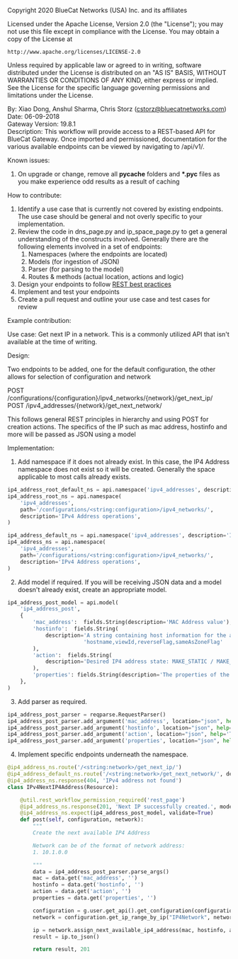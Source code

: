 Copyright 2020 BlueCat Networks (USA) Inc. and its affiliates

Licensed under the Apache License, Version 2.0 (the "License");
you may not use this file except in compliance with the License.
You may obtain a copy of the License at

    http://www.apache.org/licenses/LICENSE-2.0

Unless required by applicable law or agreed to in writing, software
distributed under the License is distributed on an "AS IS" BASIS,
WITHOUT WARRANTIES OR CONDITIONS OF ANY KIND, either express or implied.
See the License for the specific language governing permissions and
limitations under the License.

  By: Xiao Dong, Anshul Sharma, Chris Storz (cstorz@bluecatnetworks.com)
  Date: 06-09-2018  
  Gateway Version: 19.8.1  
  Description: This workflow will provide access to a REST-based API for BlueCat Gateway.
               Once imported and permissioned, documentation for the various available endpoints can
               be viewed by navigating to /api/v1/. 


Known issues:
1. On upgrade or change, remove all __pycache__ folders and __*.pyc__ files as you make experience odd results as a result of caching


How to contribute:

1. Identify a use case that is currently not covered by existing endpoints. The use case should be general and not overly specific to your implementation.
2. Review the code in dns_page.py and ip_space_page.py to get a general understanding of the constructs involved. Generally there are the following elements involved in a set of endpoints:
    1. Namespaces (where the endpoints are located)
    2. Models (for ingestion of JSON)
    3. Parser (for parsing to the model)
    4. Routes & methods (actual location, actions and logic)
3. Design your endpoints to follow [REST best practices](https://www.moesif.com/blog/api-guide/api-design-guidelines/ "REST best practices")
4. Implement and test your endpoints
5. Create a pull request and outline your use case and test cases for review

Example contribution:

Use case: Get next IP in a network. This is a commonly utilized API that isn't available at the time of writing.

Design:

Two endpoints to be added, one for the default configuration, the other allows for selection of configuration and network

POST /configurations/{configuration}/ipv4_networks/{network}/get_next_ip/
POST /ipv4_addresses/{network}/get_next_network/

This follows general REST principles in hierarchy and using POST for creation actions. The specifics of the IP such as mac address, hostinfo and more will be passed as JSON using a model

Implementation:

1. Add namespace if it does not already exist. In this case, the IP4 Address namespace does not exist so it will be created. Generally the space applicable to most calls already exists.
```python
ip4_address_root_default_ns = api.namespace('ipv4_addresses', description='IPv4 Address operations')
ip4_address_root_ns = api.namespace(
    'ipv4_addresses',
    path='/configurations/<string:configuration>/ipv4_networks/',
    description='IPv4 Address operations',
)

ip4_address_default_ns = api.namespace('ipv4_addresses', description='IPv4 Address operations')
ip4_address_ns = api.namespace(
    'ipv4_addresses',
    path='/configurations/<string:configuration>/ipv4_networks/',
    description='IPv4 Address operations',
)
```

2. Add model if required. If you will be receiving JSON data and a model doesn't already exist, create an appropriate model.

```python
ip4_address_post_model = api.model(
    'ip4_address_post',
    {
        'mac_address':  fields.String(description='MAC Address value'),
        'hostinfo':  fields.String(
            description='A string containing host information for the address in the following format: '
                        'hostname,viewId,reverseFlag,sameAsZoneFlag'
        ),
        'action':  fields.String(
            description='Desired IP4 address state: MAKE_STATIC / MAKE_RESERVED / MAKE_DHCP_RESERVED'
        ),
        'properties': fields.String(description='The properties of the IP4 Address', default='attribute=value|'),
    },
)
```

3. Add parser as required.

```python
ip4_address_post_parser = reqparse.RequestParser()
ip4_address_post_parser.add_argument('mac_address', location="json", help='The MAC address')
ip4_address_post_parser.add_argument('hostinfo', location="json", help='The hostinfo of the address')
ip4_address_post_parser.add_argument('action', location="json", help='The action for address assignment')
ip4_address_post_parser.add_argument('properties', location="json", help='The properties of the record')
```

4. Implement specific endpoints underneath the namespace.

```python
@ip4_address_ns.route('/<string:network>/get_next_ip/')
@ip4_address_default_ns.route('/<string:network>/get_next_network/', defaults=config_defaults)
@ip4_address_ns.response(404, 'IPv4 address not found')
class IPv4NextIP4Address(Resource):

    @util.rest_workflow_permission_required('rest_page')
    @ip4_address_ns.response(201, 'Next IP successfully created.', model=entity_return_model)
    @ip4_address_ns.expect(ip4_address_post_model, validate=True)
    def post(self, configuration, network):
        """
        Create the next available IP4 Address

        Network can be of the format of network address:
        1. 10.1.0.0

        """
        data = ip4_address_post_parser.parse_args()
        mac = data.get('mac_address', '')
        hostinfo = data.get('hostinfo', '')
        action = data.get('action', '')
        properties = data.get('properties', '')

        configuration = g.user.get_api().get_configuration(configuration)
        network = configuration.get_ip_range_by_ip("IP4Network", network)

        ip = network.assign_next_available_ip4_address(mac, hostinfo, action, properties)
        result = ip.to_json()

        return result, 201
```

